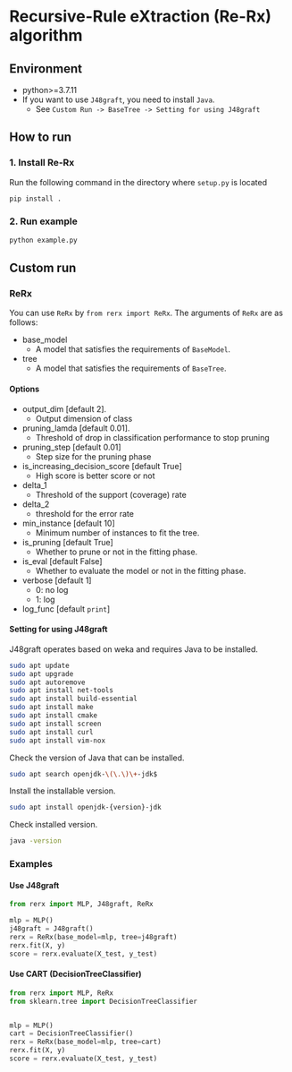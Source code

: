 # Recursive-Rule eXtraction (Re-Rx) algorithm

## Environment
- python>=3.7.11
- If you want to use `J48graft`, you need to install `Java`.
  - See `Custom Run -> BaseTree -> Setting for using J48graft`

## How to run
### 1. Install Re-Rx
Run the following command in the directory where `setup.py` is located

```bash
pip install .
```

### 2. Run example
```bash
python example.py
```

## Custom run
### ReRx
You can use `ReRx` by `from rerx import ReRx`.
The arguments of `ReRx` are as follows:

- base_model
  - A model that satisfies the requirements of `BaseModel`.
- tree
  - A model that satisfies the requirements of `BaseTree`.

#### Options
- output_dim [default 2].
  - Output dimension of class
- pruning_lamda [default 0.01].
  - Threshold of drop in classification performance to stop pruning
- pruning_step [default 0.01]
  - Step size for the pruning phase
- is_increasing_decision_score [default True]
  - High score is better score or not
- delta_1
  - Threshold of the support (coverage) rate
- delta_2
  - threshold for the error rate
- min_instance [default 10]
  - Minimum number of instances to fit the tree.
- is_pruning [default True]
  - Whether to prune or not in the fitting phase.
- is_eval [default False]
  - Whether to evaluate the model or not in the fitting phase.
- verbose [default 1]
  - 0: no log
  - 1: log
- log_func [default `print`]

#### Setting for using J48graft
J48graft operates based on weka and requires Java to be installed.

```bash
sudo apt update
sudo apt upgrade
sudo apt autoremove
sudo apt install net-tools
sudo apt install build-essential
sudo apt install make
sudo apt install cmake
sudo apt install screen
sudo apt install curl
sudo apt install vim-nox
```

Check the version of Java that can be installed.
```bash
sudo apt search openjdk-\(\.\)\+-jdk$
```

Install the installable version.
```bash
sudo apt install openjdk-{version}-jdk
```

Check installed version.
```bash
java -version
```


### Examples
#### Use J48graft
```python
from rerx import MLP, J48graft, ReRx

mlp = MLP()
j48graft = J48graft()
rerx = ReRx(base_model=mlp, tree=j48graft)
rerx.fit(X, y)
score = rerx.evaluate(X_test, y_test)
```

#### Use CART (DecisionTreeClassifier)
```python
from rerx import MLP, ReRx
from sklearn.tree import DecisionTreeClassifier


mlp = MLP()
cart = DecisionTreeClassifier()
rerx = ReRx(base_model=mlp, tree=cart)
rerx.fit(X, y)
score = rerx.evaluate(X_test, y_test)
```
